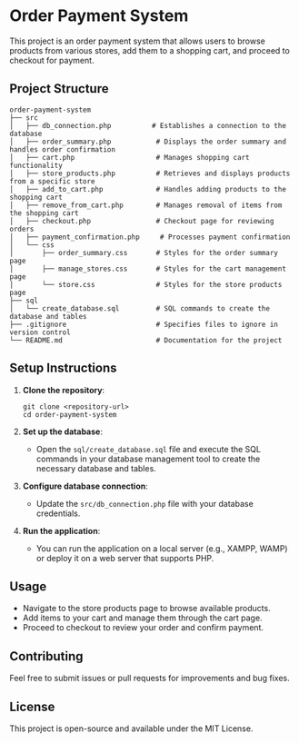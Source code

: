 # Order Payment System

This project is an order payment system that allows users to browse products from various stores, add them to a shopping cart, and proceed to checkout for payment. 

## Project Structure

```
order-payment-system
├── src
│   ├── db_connection.php          # Establishes a connection to the database
│   ├── order_summary.php           # Displays the order summary and handles order confirmation
│   ├── cart.php                    # Manages shopping cart functionality
│   ├── store_products.php          # Retrieves and displays products from a specific store
│   ├── add_to_cart.php             # Handles adding products to the shopping cart
│   ├── remove_from_cart.php        # Manages removal of items from the shopping cart
│   ├── checkout.php                # Checkout page for reviewing orders
│   ├── payment_confirmation.php     # Processes payment confirmation
│   └── css
│       ├── order_summary.css       # Styles for the order summary page
│       ├── manage_stores.css       # Styles for the cart management page
│       └── store.css               # Styles for the store products page
├── sql
│   └── create_database.sql         # SQL commands to create the database and tables
├── .gitignore                      # Specifies files to ignore in version control
└── README.md                       # Documentation for the project
```

## Setup Instructions

1. **Clone the repository**:
   ```
   git clone <repository-url>
   cd order-payment-system
   ```

2. **Set up the database**:
   - Open the `sql/create_database.sql` file and execute the SQL commands in your database management tool to create the necessary database and tables.

3. **Configure database connection**:
   - Update the `src/db_connection.php` file with your database credentials.

4. **Run the application**:
   - You can run the application on a local server (e.g., XAMPP, WAMP) or deploy it on a web server that supports PHP.

## Usage

- Navigate to the store products page to browse available products.
- Add items to your cart and manage them through the cart page.
- Proceed to checkout to review your order and confirm payment.

## Contributing

Feel free to submit issues or pull requests for improvements and bug fixes. 

## License

This project is open-source and available under the MIT License.